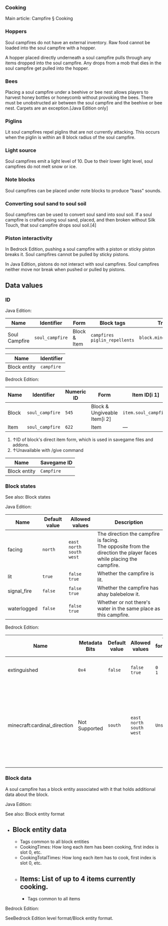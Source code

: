 ### Cooking
Main article: Campfire § Cooking
### Hoppers
Soul campfires do not have an external inventory. Raw food cannot be loaded into the soul campfire with a hopper.

A hopper placed directly underneath a soul campfire pulls through any items dropped into the soul campfire. Any drops from a mob that dies in the soul campfire get pulled into the hopper.

### Bees
Placing a soul campfire under a beehive or bee nest allows players to harvest honey bottles or honeycomb without provoking the bees.
There must be unobstructed air between the soul campfire and the beehive or bee nest. Carpets are an exception.‌[Java Edition  only]

### Piglins
Lit soul campfires repel piglins that are not currently attacking. This occurs when the piglin is within an 8 block radius of the soul campfire.

### Light source
Soul campfires emit a light level of 10. Due to their lower light level, soul campfires do not melt snow or ice.

### Note blocks
Soul campfires can be placed under note blocks to produce "bass" sounds.

### Converting soul sand to soul soil
Soul campfires can be used to convert soul sand into soul soil. If a soul campfire is crafted using soul sand, placed, and then broken without Silk Touch, that soul campfire drops soul soil.[4]

### Piston interactivity
In Bedrock Edition, pushing a soul campfire with a piston or sticky piston breaks it. Soul campfires cannot be pulled by sticky pistons.

In Java Edition, pistons do not interact with soul campfires. Soul campfires neither move nor break when pushed or pulled by pistons.

## Data values
### ID
Java Edition:

| Name          | Identifier      | Form         | Block tags                          | Translation key                 |
|---------------|-----------------|--------------|-------------------------------------|---------------------------------|
| Soul Campfire | `soul_campfire` | Block & Item | `campfires`<br/>`piglin_repellents` | `block.minecraft.soul_campfire` |

| Name         | Identifier |
|--------------|------------|
| Block entity | `campfire` |

Bedrock Edition:

| Name  | Identifier      | Numeric ID | Form                         | Item ID[i 1]         | Translation key           |
|-------|-----------------|------------|------------------------------|----------------------|---------------------------|
| Block | `soul_campfire` | `545`      | Block & Ungiveable Item[i 2] | `item.soul_campfire` | `tile.soul_campfire.name` |
| Item  | `soul_campfire` | `622`      | Item                         | —                    | `tile.soul_campfire.name` |

1. ↑ID of block's direct item form, which is used in savegame files and addons.
2. ↑Unavailable with /give command

| Name         | Savegame ID |
|--------------|-------------|
| Block entity | `Campfire`  |

### Block states
See also: Block states

Java Edition:

| Name        | Default value | Allowed values                            | Description                                                                                                            |
|-------------|---------------|-------------------------------------------|------------------------------------------------------------------------------------------------------------------------|
| facing      | `north`       | `east`<br/>`north`<br/>`south`<br/>`west` | The direction the campfire is facing.<br/>The opposite from the direction the player faces while placing the campfire. |
| lit         | `true`        | `false`<br/>`true`                        | Whether the campfire is lit.                                                                                           |
| signal_fire | `false`       | `false`<br/>`true`                        | Whether the campfire has ahay balebelow it.                                                                            |
| waterlogged | `false`       | `false`<br/>`true`                        | Whether or not there's water in the same place as this campfire.                                                       |

Bedrock Edition:

| Name                         | Metadata Bits | Default value | Allowed values                            | Values forMetadata Bits | Description                                                                                                            |
|------------------------------|---------------|---------------|-------------------------------------------|-------------------------|------------------------------------------------------------------------------------------------------------------------|
| extinguished                 | `0x4`         | `false`       | `false`<br/>`true`                        | `0`<br/>`1`             | Whether the campfire is put out.                                                                                       |
| minecraft:cardinal_direction | Not Supported | `south`       | `east`<br/>`north`<br/>`south`<br/>`west` | `Unsupported`           | The direction the campfire is facing.<br/>The opposite from the direction the player faces while placing the campfire. |



### Block data
A soul campfire has a block entity associated with it that holds additional data about the block.

Java Edition:

See also: Block entity format

- Block entity data
	- 
	- Tags common to all block entities
	- CookingTimes: How long each item has been cooking, first index is slot 0, etc.
	- CookingTotalTimes: How long each item has to cook, first index is slot 0, etc.
	- Items: List of up to 4 items currently cooking.
		- 
		- Tags common to all items

Bedrock Edition:

SeeBedrock Edition level format/Block entity format.

